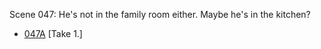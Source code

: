 Scene 047: He's not in the family room either. Maybe he's in the kitchen?

* [047A](047A--Take01--.md) [Take 1.]
